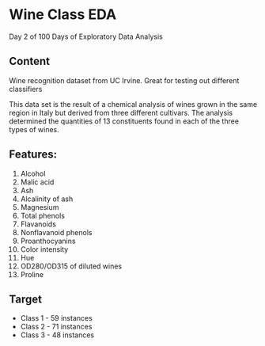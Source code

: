 # **Wine Class EDA**
Day 2 of 100 Days of Exploratory Data Analysis

## **Content**

Wine recognition dataset from UC Irvine. Great for testing out different classifiers

This data set is the result of a chemical analysis of wines grown in the same region in Italy but derived from three different cultivars. The analysis determined the quantities of 13 constituents found in each of the three types of wines.

## **Features:**

1. Alcohol
2. Malic acid
3. Ash
4. Alcalinity of ash
5. Magnesium
6. Total phenols
7. Flavanoids
8. Nonflavanoid phenols
9. Proanthocyanins
10. Color intensity
11. Hue
12. OD280/OD315 of diluted wines
13. Proline

## **Target**

- Class 1 - 59 instances
- Class 2 - 71 instances
- Class 3 - 48 instances
